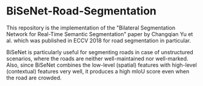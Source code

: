 # BiSeNet-Road-Segmentation
This repository is the implementation of the "Bilateral Segmentation Network for Real-Time Semantic Segmentation" paper by Changqian Yu et al. which was published in ECCV 2018 for road segmentation in particular.

BiSeNet is particularly useful for segmenting roads in case of unstructured scenarios, where the roads are neither well-maintained nor well-marked. Also, since BiSeNet combines the low-level (spatial) features with high-level (contextual) features very well, it produces a high mIoU score even when the road are crowded.
